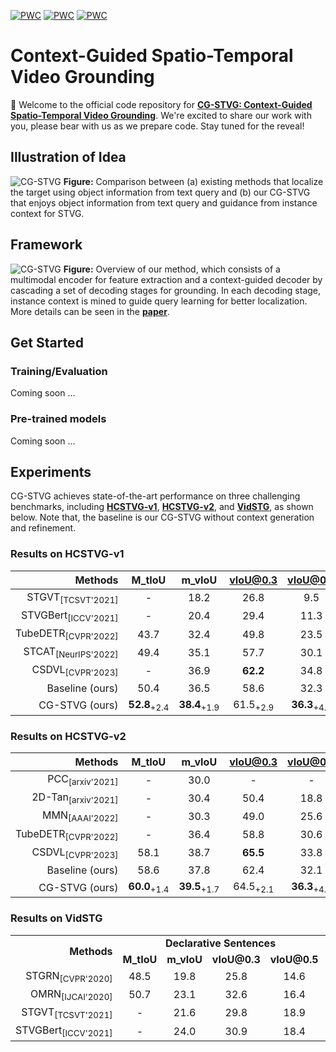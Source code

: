 [![PWC](https://img.shields.io/badge/State_of_the_Art-STVG_on_HCSTVGv1-orange?logo=AMP)](https://paperswithcode.com/sota/spatio-temporal-video-grounding-on-hc-stvg1)
[![PWC](https://img.shields.io/badge/State_of_the_Art-STVG_on_HCSTVGv2-pink?logo=AMP)](https://paperswithcode.com/sota/spatio-temporal-video-grounding-on-hc-stvg2)
[![PWC](https://img.shields.io/badge/State_of_the_Art-STVG_on_VidSTG-yellow?logo=AMP)](https://paperswithcode.com/sota/spatio-temporal-video-grounding-on-vidstg)

# Context-Guided Spatio-Temporal Video Grounding
🔮 Welcome to the official code repository for [**CG-STVG: Context-Guided Spatio-Temporal Video Grounding**](https://arxiv.org/abs/2401.01578). We're excited to share our work with you, please bear with us as we prepare code. Stay tuned for the reveal!

## Illustration of Idea
![CG-STVG](https://github.com/HengLan/CGSTVG/blob/main/assets/idea.png)
**Figure:** Comparison between (a) existing methods that localize the target using object information from text query and (b) our CG-STVG
that enjoys object information from text query and guidance from instance context for STVG. 

## Framework
![CG-STVG](https://github.com/HengLan/CGSTVG/blob/main/assets/framework.png)
**Figure:** Overview of our method, which consists of a multimodal encoder for feature extraction and a context-guided decoder by cascading
a set of decoding stages for grounding. In each decoding stage, instance context is mined to guide query learning for better localization. More details can be seen in the [**paper**](https://arxiv.org/abs/2401.01578).

## Get Started
### Training/Evaluation
Coming soon ...

### Pre-trained models
Coming soon ...

## Experiments
CG-STVG achieves state-of-the-art performance on three challenging benchmarks, including [**HCSTVG-v1**](https://github.com/tzhhhh123/HC-STVG), [**HCSTVG-v2**](https://github.com/tzhhhh123/HC-STVG), and [**VidSTG**](https://github.com/Guaranteer/VidSTG-Dataset), as shown below. Note that, the baseline is our CG-STVG without context generation and refinement.

### Results on HCSTVG-v1
|  Methods   | M_tIoU | m_vIoU | vIoU@0.3 | vIoU@0.5  |
|  ----:  | :----:  | :----: | :----: | :----: |
|STGVT<sub>[TCSVT'2021]</sub> | - |  18.2 | 26.8 | 9.5|
|STVGBert<sub>[ICCV'2021]</sub> | - | 20.4 | 29.4 |  11.3|
|TubeDETR<sub>[CVPR'2022]</sub> | 43.7 | 32.4 | 49.8 | 23.5|
|STCAT<sub>[NeurIPS'2022]</sub> | 49.4 | 35.1 | 57.7 | 30.1|
|CSDVL<sub>[CVPR'2023]</sub> | - | 36.9 | **62.2** | 34.8|
|Baseline (ours) | 50.4 | 36.5 | 58.6 | 32.3 |
|CG-STVG (ours)|**52.8**<sub>+2.4</sub> | **38.4**<sub>+1.9</sub> | 61.5<sub>+2.9</sub> | **36.3**<sub>+4.0</sub>|

### Results on HCSTVG-v2
|  Methods   | M_tIoU | m_vIoU | vIoU@0.3 | vIoU@0.5  |
|  ----:  | :----:  | :----: | :----: | :----: |
|PCC<sub>[arxiv'2021]</sub> | - |  30.0 | - | - |
|2D-Tan<sub>[arxiv'2021]</sub>  | - | 30.4 |  50.4 | 18.8 |
|MMN<sub>[AAAI'2022]</sub> | - | 30.3 | 49.0 | 25.6|
|TubeDETR<sub>[CVPR'2022]</sub> | - | 36.4 | 58.8 | 30.6|
|CSDVL<sub>[CVPR'2023]</sub> | 58.1 | 38.7 | **65.5** | 33.8|
|Baseline (ours) | 58.6 | 37.8 | 62.4 | 32.1|
|CG-STVG (ours) | **60.0**<sub>+1.4</sub> | **39.5**<sub>+1.7</sub> | 64.5<sub>+2.1</sub> | **36.3**<sub>+4.2</sub>|

### Results on VidSTG
<table>
  <tr>
    <td rowspan="2" align="right"><b>Methods</b></td>
    <td colspan="4" align="center"><b>Declarative Sentences</b></td>
    <td colspan="4" align="center"><b>Interrogative Sentences</b></td>
  </tr>
  <tr>
    <td align="center"><b>M_tIoU</b></td>
    <td align="center"><b>m_vIoU</b></td>
    <td align="center"><b>vIoU@0.3</b></td>
    <td align="center"><b>vIoU@0.5</b></td>
    <td align="center"><b>M_tIoU</b></td>
    <td align="center"><b>m_vIoU</b></td>
    <td align="center"><b>vIoU@0.3</b></td>
    <td align="center"><b>vIoU@0.5</b></td>
  </tr>
  <tr>
    <td align="right">STGRN<sub>[CVPR'2020]</sub></td>
    <td align="center">48.5</td>
    <td align="center">19.8</td>
    <td align="center">25.8</td>
    <td align="center">14.6</td>
    <td align="center">47.0 </td>    
    <td align="center">18.3</td>
    <td align="center">21.1</td>
    <td align="center">12.8</td>
  </tr>
  <tr>
    <td align="right">OMRN<sub>[IJCAI'2020]</sub></td>
    <td align="center">50.7</td>
    <td align="center">23.1</td>
    <td align="center">32.6</td>
    <td align="center">16.4</td>
    <td align="center">49.2</td>    
    <td align="center">20.6</td>
    <td align="center">28.4</td>
    <td align="center">14.1</td>
  </tr>
  <tr>
    <td align="right">STGVT<sub>[TCSVT'2021]</sub></td>
    <td align="center">-</td>
    <td align="center">21.6</td>
    <td align="center">29.8</td>
    <td align="center">18.9</td>
    <td align="center">-</td>    
    <td align="center">-</td>
    <td align="center">-</td>
    <td align="center">-</td>
  </tr>
  <tr>
    <td align="right">STVGBert<sub>[ICCV'2021]</sub></td>
    <td align="center">-</td>
    <td align="center">24.0</td>
    <td align="center">30.9</td>
    <td align="center">18.4</td>
    <td align="center">-</td>    
    <td align="center">22.5</td>
    <td align="center">26.0</td>
    <td align="center">16.0</td>
  </tr>
</table>


